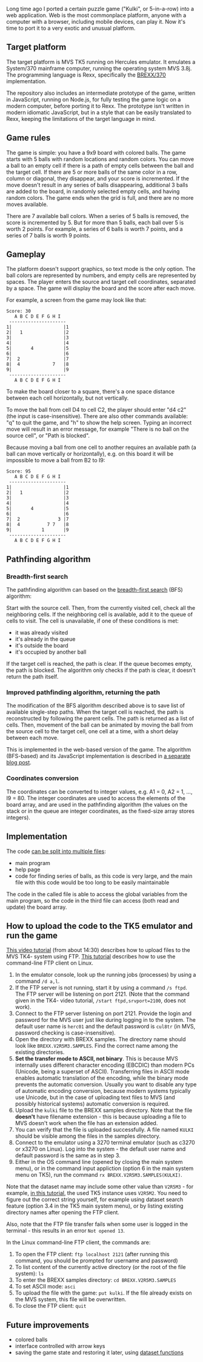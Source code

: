Long time ago I ported a certain puzzle game ("Kulki", or 5-in-a-row) into a web application. Web is the most commonplace platform, anyone with a computer with a browser, including mobile devices, can play it. Now it's time to port it to a very exotic and unusual platform.

## Target platform

The target platform is MVS TK5 running on Hercules emulator. It emulates a System/370 mainframe computer, running the operating system MVS 3.8j. The programming language is Rexx, specifically the [BREXX/370](https://brexx370.readthedocs.io/en/latest/index.html) implementation.

The repository also includes an intermediate prototype of the game, written in JavaScript, running on Node.js, for fully testing the game logic on a modern computer, before porting it to Rexx. The prototype isn't written in modern idiomatic JavaScript, but in a style that can be easily translated to Rexx, keeping the limitations of the target language in mind.

## Game rules

The game is simple: you have a 9x9 board with colored balls. The game starts with 5 balls with random locations and random colors. You can move a ball to an empty cell if there is a path of empty cells between the ball and the target cell. If there are 5 or more balls of the same color in a row, column or diagonal, they disappear, and your score is incremented. If the move doesn't result in any series of balls disappearing, additional 3 balls are added to the board, in randomly selected empty cells, and having random colors. The game ends when the grid is full, and there are no more moves available.

There are 7 available ball colors. When a series of 5 balls is removed, the score is incremented by 5. But for more than 5 balls, each ball over 5 is worth 2 points. For example, a series of 6 balls is worth 7 points, and a series of 7 balls is worth 9 points.

## Gameplay

The platform doesn't support graphics, so text mode is the only option. The ball colors are represented by numbers, and empty cells are represented by spaces. The player enters the source and target cell coordinates, separated by a space. The game will display the board and the score after each move.

For example, a screen from the game may look like that:

```
Score: 30
   A B C D E F G H I
 ---------------------
1|                   |1
2|   1               |2
3|                   |3
4|                   |4
5|       4           |5
6|                   |6
7|  2                |7
8|  4            7   |8
9|                   |9
 ---------------------
   A B C D E F G H I
```

To make the board closer to a square, there's a one space distance between each cell horizontally, but not vertically.

To move the ball from cell D4 to cell C2, the player should enter "d4 c2" (the input is case-insensitive). There are also other commands available: "q" to quit the game, and "h" to show the help screen. Typing an incorrect move will result in an error message, for example "There is no ball on the source cell", or "Path is blocked".

Because moving a ball from one cell to another requires an available path (a ball can move vertically or horizontally), e.g. on this board it will be impossible to move a ball from B2 to I9:

```
Score: 95
   A B C D E F G H I
 ---------------------
1|                   |1
2|   1               |2
3|                   |3
4|                   |4
5|       4           |5
6|                   |6
7|  2              3 |7
8|  4          7 7   |8
9|           1       |9
 ---------------------
   A B C D E F G H I
```

## Pathfinding algorithm

### Breadth-first search

The pathfinding algorithm can based on the [breadth-first search](https://en.wikipedia.org/wiki/Breadth-first_search) (BFS) algorithm:

Start with the source cell. Then, from the currently visited cell, check all the neighboring cells. If the neighboring cell is available, add it to the queue of cells to visit. The cell is unavailable, if one of these conditions is met:

- it was already visited
- it's already in the queue
- it's outside the board
- it's occupied by another ball

If the target cell is reached, the path is clear. If the queue becomes empty, the path is blocked. The algorithm only checks if the path is clear, it doesn't return the path itself.

### Improved pathfinding algorithm, returning the path

The modification of the BFS algorithm described above is to save list of available single-step paths. When the target cell is reached, the path is reconstructed by following the parent cells. The path is returned as a list of cells. Then, movement of the ball can be animated by moving the ball from the source cell to the target cell, one cell at a time, with a short delay between each move.

This is implemented in the web-based version of the game. The algorithm (BFS-based) and its JavaScript implementation is described in [a separate blog post](https://mieszkogulinski.github.io/pathfinding-algorithm-in-a-puzzle-game).

### Coordinates conversion

The coordinates can be converted to integer values, e.g. A1 = 0, A2 = 1, ..., I9 = 80. The integer coordinates are used to access the elements of the board array, and are used in the pathfinding algorithm (the values on the stack or in the queue are integer coordinates, as the fixed-size array stores integers).

## Implementation

The code [can be split into multiple files](https://brexx370.readthedocs.io/en/latest/calling.html):

- main program
- help page
- code for finding series of balls, as this code is very large, and the main file with this code would be too long to be easily maintainable

The code in the called file is able to access the global variables from the main program, so the code in the third file can access (both read and update) the board array.

## How to upload the code to the TK5 emulator and run the game

[This video tutorial](https://www.youtube.com/watch?v=Ks2YPiP0tys) (from about 14:30) describes how to upload files to the MVS TK4- system using FTP. [This tutorial](https://linuxize.com/post/how-to-use-linux-ftp-command-to-transfer-files/) describes how to use the command-line FTP client on Linux.

1. In the emulator console, look up the running jobs (processes) by using a command `/d a,l`.
2. If the FTP server is not running, start it by using a command `/s ftpd`. The FTP server will be listening on port 2121. (Note that the command given in the TK4- video tutorial, `/start ftpd,srvport=2100`, does not work).
3. Connect to the FTP server listening on port 2121. Provide the login and password for the MVS user just like during logging in to the system. The default user name is `herc01` and the default password is `cul8tr` (in MVS, password checking is case-insensitive).
4. Open the directory with BREXX samples. The directory name should look like `BREXX.V2R5M3.SAMPLES`. Find the correct name among the existing directories.
5. **Set the transfer mode to ASCII, not binary**. This is because MVS internally uses different character encoding (EBCDIC) than modern PCs (Unicode, being a superset of ASCII). Transferring files in ASCII mode enables automatic translation of the encoding, while the binary mode prevents the automatic conversion. Usually you want to disable any type of automatic encoding conversion, because modern systems typically use Unicode, but in the case of uploading text files to MVS (and possibly historical systems) automatic conversion is required.
6. Upload the `kulki` file to the BREXX samples directory. Note that the file **doesn't** have filename extension - this is because uploading a file to MVS doesn't work when the file has an extension added.
7. You can verify that the file is uploaded successfully. A file named `KULKI` should be visible among the files in the samples directory.
8. Connect to the emulator using a 3270 terminal emulator (such as c3270 or x3270 on Linux). Log into the system - the default user name and default password is the same as in step 3.
9. Either in the OS command line (opened by closing the main system menu), or in the command input appliction (option 6 in the main system menu on TK5), run the command `rx BREXX.V2R5M3.SAMPLES(KULKI)`.

Note that the dataset name may include some other value than `V2R5M3` - for example, [in this tutorial](https://www.youtube.com/watch?v=JzIyFzF6y9Q), the used TK5 instance uses `V2R5M2`. You need to figure out the correct string yourself, for example using dataset search feature (option 3.4 in the TK5 main system menu), or by listing existing directory names after opening the FTP client.

Also, note that the FTP file transfer fails when some user is logged in the terminal - this results in an error `Not opened 13`.

In the Linux command-line FTP client, the commands are:

1. To open the FTP client: `ftp localhost 2121` (after running this command, you should be prompted for username and password)
2. To list content of the currently active directory (or the root of the file system): `ls`
3. To enter the BREXX samples directory: `cd BREXX.V2R5M3.SAMPLES`
4. To set ASCII mode: `asci`
5. To upload the file with the game: `put kulki`. If the file already exists on the MVS system, this file will be overwritten.
6. To close the FTP client: `quit`

## Future improvements

- colored balls
- interface controlled with arrow keys
- saving the game state and restoring it later, using [dataset functions](https://brexx370.readthedocs.io/en/latest/dataset.html)
